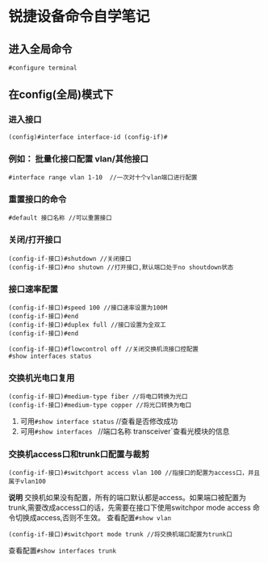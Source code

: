 # 锐捷设备命令自学笔记
## 进入全局命令
`
#configure terminal
`
## 在config(全局)模式下
### 进入接口 
`
(config)#interface interface-id
(config-if)#
`
### 例如： 批量化接口配置 vlan/其他接口
`
#interface range vlan 1-10  //一次对十个vlan端口进行配置
`
### 重置接口的命令
```
#default 接口名称 //可以重置接口
```
### 关闭/打开接口
```
(config-if-接口)#shutdown //关闭接口
(config-if-接口)#no shutown //打开接口,默认端口处于no shoutdown状态
```
### 接口速率配置
```
(config-if-接口)#speed 100 //接口速率设置为100M
(config-if-接口)#end
(config-if-接口)#duplex full //接口设置为全双工
(config-if-接口)#end

(config-if-接口)#flowcontrol off //关闭交换机流接口控配置
#show interfaces status
```
### 交换机光电口复用
```
(config-if-接口)#medium-type fiber //将电口转换为光口
(config-if-接口)#medium-type copper //将光口转换为电口
```
1. 可用`#show interface status` //查看是否修改成功
2. 可用`#show interfaces ` //端口名称 transceiver`查看光模块的信息

### 交换机access口和trunk口配置与裁剪
```
(config-if-接口)#switchport access vlan 100 //指接口的配置为access口，并且属于vlan100
```
**说明**
交换机如果没有配置，所有的端口默认都是access。如果端口被配置为trunk,需要改成access口的话，先需要在接口下使用switchpor mode access 命令切换成access,否则不生效。
查看配置`#show vlan`
```
(config-if-接口)#switchport mode trunk //将交换机端口配置为trunk口
```
查看配置`#show interfaces trunk`



